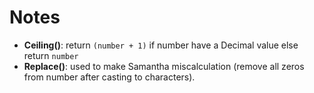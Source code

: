# Notes

- **Ceiling()**: return `(number + 1)` if number have a Decimal value else return `number`
- **Replace()**: used to make Samantha miscalculation (remove all zeros from number after casting to characters).

